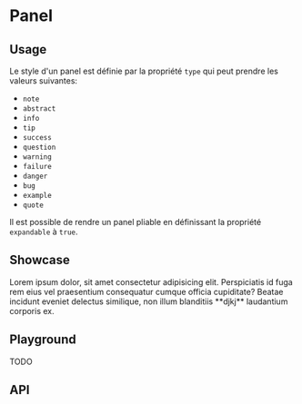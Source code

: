 # Panel

<wc-doc-header selector="wc-panel"></wc-doc-header>

## Usage

Le style d'un panel est définie par la propriété `type` qui peut prendre les valeurs suivantes:

- `note`
- `abstract`
- `info`
- `tip`
- `success`
- `question`
- `warning`
- `failure`
- `danger`
- `bug`
- `example`
- `quote`

Il est possible de rendre un panel pliable en définissant la propriété `expandable` à `true`.

## Showcase

<wc-doc-showcase selector="wc-panel">
  <showcase-preview>
    <wc-panel prop-type="note" prop-title="Note">
      <prop-content>
        Lorem ipsum dolor, sit amet consectetur adipisicing elit. Perspiciatis id fuga
        rem eius vel praesentium consequatur cumque officia cupiditate? Beatae incidunt
        eveniet delectus similique, non illum blanditiis **djkj** laudantium corporis ex.
      </prop-content>
    </wc-panel>
  </showcase-preview>
</wc-doc-showcase>

## Playground

TODO

## API

<wc-doc-props selector="wc-panel"></wc-doc-props>
